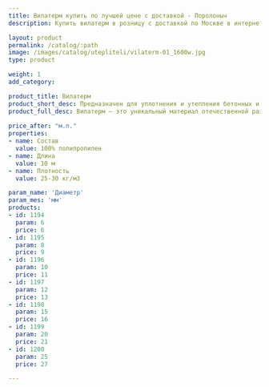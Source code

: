 ```yaml
---
title: Вилатерм купить по лучшей цене с доставкой - Поролоныч
description: Купить вилатерм в розницу с доставкой по Москве в интернет-магазине Поролоныча.

layout: product
permalink: /catalog/:path
image: /images/catalog/utepliteli/vilaterm-01_1600w.jpg
type: product

weight: 1
add_category: 

product_title: Вилатерм
product_short_desc: Предназначен для уплотнения и утепления бетонных и металлических конструкций.
product_full_desc: Вилатерм – это уникальный материал отечественной разработки, предназначенный для уплотнения и утепления бетонных и металлических конструкций. Это экологичный легкий материал белого цвета производится путем вспенивания полиэтилена высокого давления.
        
price_after: "м.п."
properties:
- name: Состав
  value: 100% полипропилен
- name: Длина
  value: 10 м
- name: Плотность
  value: 25-30 кг/м3

param_name: 'Диаметр'
param_mes: 'мм'
products:
- id: 1194
  param: 6
  price: 6
- id: 1195
  param: 8
  price: 9
- id: 1196
  param: 10
  price: 11
- id: 1197
  param: 12
  price: 13
- id: 1198
  param: 15
  price: 16
- id: 1199
  param: 20
  price: 21
- id: 1200
  param: 25
  price: 27

---
```

